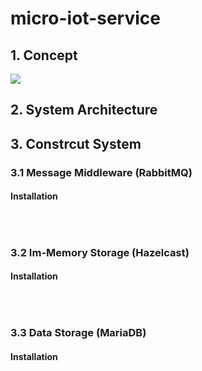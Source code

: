 # micro-iot-service

## 1. Concept
<div>
  <img src="https://user-images.githubusercontent.com/24906833/90308734-04745580-df1d-11ea-8dfb-e1a8bbc9a535.png">
</div>
  
## 2. System Architecture

## 3. Constrcut System
### 3.1 Message Middleware (RabbitMQ)
#### Installation
<pre>
<code>
</code>
</pre>

### 3.2 Im-Memory Storage (Hazelcast)
#### Installation
<pre>
<code>
</code>
</pre>

### 3.3 Data Storage (MariaDB)
#### Installation
<pre>
<code>
</code>
</pre>





